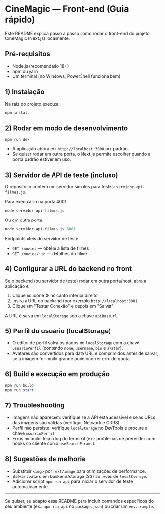 # CineMagic — Front-end (Guia rápido)

Este README explica passo a passo como rodar o front-end do projeto CineMagic (Next.js) localmente.

## Pré-requisitos

- Node.js (recomendado 18+)
- npm ou yarn
- Um terminal (no Windows, PowerShell funciona bem)

## 1) Instalação

Na raiz do projeto execute:

```powershell
npm install
```

## 2) Rodar em modo de desenvolvimento

```powershell
npm run dev
```

- A aplicação abrirá em `http://localhost:3000` por padrão.
- Se quiser rodar em outra porta, o Next.js permite escolher quando a porta padrão estiver em uso.

## 3) Servidor de API de teste (incluso)

O repositório contém um servidor simples para testes: `servidor-api-filmes.js`.

Para executá-lo na porta 4001:

```powershell
node servidor-api-filmes.js
```

Ou em outra porta:

```powershell
node servidor-api-filmes.js 3001
```

Endpoints úteis do servidor de teste:

- `GET /movies` — obtém a lista de filmes
- `GET /movies/:id` — detalhes do filme

## 4) Configurar a URL do backend no front

Se o backend (ou servidor de teste) rodar em outra porta/host, abra a aplicação e:

1. Clique no ícone ⚙️ no canto inferior direito
2. Insira a URL do backend (por exemplo `http://localhost:3001`)
3. Clique em "Testar Conexão" e depois em "Salvar"

A URL é salva em `localStorage` sob a chave `apiBaseUrl`.

## 5) Perfil do usuário (localStorage)

- O editor de perfil salva os dados no `localStorage` com a chave `usuarioPerfil` (contendo `nome`, `username`, `bio` e `avatar`).
- Avatares são convertidos para data URL e comprimidos antes de salvar; se a imagem for muito grande pode ocorrer erro de quota.

## 6) Build e execução em produção

```powershell
npm run build
npm run start
```

## 7) Troubleshooting

- Imagens não aparecem: verifique se a API está acessível e se as URLs das imagens são válidas (verifique Network e CORS).
- Perfil não persiste: verifique `localStorage` no DevTools e procure a chave `usuarioPerfil`.
- Erros no build: leia o log do terminal (ex.: problemas de prerender com hooks do cliente como `useSearchParams`).

## 8) Sugestões de melhoria

- Substituir `<img>` por `next/image` para otimizações de performance.
- Salvar avatars em backend/storage (S3) ao invés de `localStorage`.
- Adicionar script `npm run api` para iniciar o servidor de teste automaticamente.

---

Se quiser, eu adapto esse README para incluir comandos específicos do seu ambiente (ex.: `npm run api` no `package.json`) ou criar um `env.example`.
